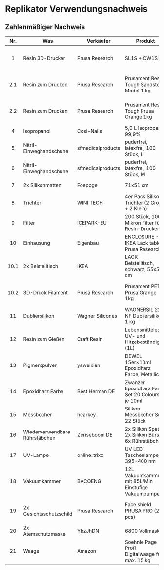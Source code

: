 # Replikator Verwendungsnachweis


## Zahlenmäßiger Nachweis

|  Nr.  | Was                            | Verkäufer         | Produkt                                               | Link |      Preis |   Rabatt | Bestelldatum | Lieferdatum | Beleg                                                                                                                                                                                       |
| :---: | ------------------------------ | ----------------- | ----------------------------------------------------- | ---- | ---------: | -------: | :----------: | :---------: | ------------------------------------------------------------------------------------------------------------------------------------------------------------------------------------------- |
|   1   | Resin 3D-Drucker               | Prusa Research    | SL1S + CW1S                                           | [15] | 2.432,95 € | 128,05 € |  07.04.2022  |             | [Resin 3D-Drucker + Resin zum Drucken + 3D-Druck Filament - Prusa Research.pdf](Belege/Resin%203D-Drucker%20+%20Resin%20zum%20Drucken%20+%203D-Druck%20Filament%20-%20Prusa%20Research.pdf) |
|  2.1  | Resin zum Drucken              | Prusa Research    | Prusament Resin Tough Sandstone Model 1 kg            | [37] |    65,55 € |   3,45 € |  07.04.2022  |             | [Resin 3D-Drucker + Resin zum Drucken + 3D-Druck Filament - Prusa Research.pdf](Belege/Resin%203D-Drucker%20+%20Resin%20zum%20Drucken%20+%203D-Druck%20Filament%20-%20Prusa%20Research.pdf) |
|  2.2  | Resin zum Drucken              | Prusa Research    | Prusament Resin Tough Prusa Orange 1kg                | [39] |     0,00 € |  69,00 € |  07.04.2022  |             | [Resin 3D-Drucker + Resin zum Drucken + 3D-Druck Filament - Prusa Research.pdf](Belege/Resin%203D-Drucker%20+%20Resin%20zum%20Drucken%20+%203D-Druck%20Filament%20-%20Prusa%20Research.pdf) |
|   4   | Isopropanol                    | Cosi-Nails        | 5,0 L Isopropanol 99,9%                               | [36] |    24,90 € |   0,00 € |  04.04.2022  | 11.04.2022  | [Isopropanol - Cosi-Nails.pdf](Belege/Isopropanol%20-%20Cosi-Nails.pdf)                                                                                                                     |
|   5   | Nitril-Einweghandschuhe        | sfmedicalproducts | puderfrei, latexfrei, 100 Stück, L                    | [19] |    12,99 € |   0,00 € |  31.03.2022  | 04.04.2022  | [Einweghandschuhe - sfmedicalproducts.pdf](Belege/Einweghandschuhe%20-%20sfmedicalproducts.pdf)                                                                                             |
|   6   | Nitril-Einweghandschuhe        | sfmedicalproducts | puderfrei, latexfrei, 100 Stück, M                    | [20] |    12,99 € |   0,00 € |  31.03.2022  | 04.04.2022  | [Einweghandschuhe - sfmedicalproducts.pdf](Belege/Einweghandschuhe%20-%20sfmedicalproducts.pdf)                                                                                             |
|   7   | 2x Silikonmatten               | Foepoge           | 71x51 cm                                              | [21] |    37,78 € |   0,00 € |  01.04.2022  | 04.04.2022  | [Silikonmatte - Foepoge.pdf](Belege/Messbecher%20-%20hearkey.pdf)                                                                                                                           |
|   8   | Trichter                       | WINI TECH         | 4er Pack Silikon-Trichter (2 Groß + 2 Klein)          | [22] |     7,99 € |   0,00 € |  04.04.2022  | 06.04.2022  | [Trichter - WINI TECH.pdf](Belege/Trichter%20-%20WINI%20TECH.pdf)                                                                                                                           |
|   9   | Filter                         | ICEPARK-EU        | 200 Stück, 100 Mikron Filter für Resin-Drucker        | [23] |    11,89 € |   0,00 € |  04.04.2022  | 05.04.2022  | [Filter - ICEPARK-EU.pdf](Belege/Filter%20-%20ICEPARK-EU.pdf)                                                                                                                               |
|  10   | Einhausung                     | Eigenbau          | ENCLOSURE - IKEA Lack table - Prusa Research          | [24] |            |          |              |             |                                                                                                                                                                                             |
| 10.1  | 2x Beistelltisch               | IKEA              | LACK Beistelltisch, schwarz, 55x55 cm                 | [35] |    17,88 € |   0,00 € |  01.04.2022  | 01.04.2022  | [Beistelltisch - IKEA.pdf](Belege/Beistelltisch%20-%20IKEA.pdf)                                                                                                                             |
| 10.2  | 3D-Druck Filament              | Prusa Research    | Prusament PETG Prusa Orange 1kg                       | [38] |    28,49 € |   1,50 € |  07.04.2022  |             | [Resin 3D-Drucker + Resin zum Drucken + 3D-Druck Filament - Prusa Research.pdf](Belege/Resin%203D-Drucker%20+%20Resin%20zum%20Drucken%20+%203D-Druck%20Filament%20-%20Prusa%20Research.pdf) |
|  11   | Dubliersilikon                 | Wagner Silicones  | WAGNERSIL 22 NF Dubliersilikon, 1 kg                  | [25] |    40,68 € |   0,00 € |  04.04.2022  | 07.04.2022  | [Dubliersilikon - Wagner Silicones.pdf](Belege/Dubliersilikon%20-%20Wagner%20Silicones.pdf)                                                                                                 |
|  12   | Resin zum Gießen               | Craft Resin       | Lebensmittelecht,  UV- und Hitzebeständig (1L)        | [26] |     0,00 € |  39,99 € |  01.04.2022  | 13.04.2022  |                                                                                                                                                                                             |
|  13   | Pigmentpulver                  | yaweixian         | DEWEL 15er×10ml Epoxidharz Farbe, Metallic            | [27] |    12,99 € |   6,00 € |  13.04.2022  | 14.04.2022  | [Pigmentpulver - yaweixian.pdf](Belege/Pigmentpulver%20-%20yaweixian.pdf)                                                                                                                   |
|  14   | Epoxidharz Farbe               | Best Herman DE    | Zwanzer Epoxidharz Farbe Set 20 Colours - je 10ml     | [28] |    14,44 € |   0,00 € |  04.04.2022  | 05.04.2022  | [Epoxidharz Farbe - Best Herman DE.pdf](Belege/Epoxidharz%20Farbe%20-%20Best%20Herman%20DE.pdf)                                                                                             |
|  15   | Messbecher                     | hearkey           | Silikon Messbecher Set 22 Stück                       | [29] |    12,59 € |   1,40 € |  31.03.2022  | 01.04.2022  | [Messbecher - hearkey.pdf](Belege/Messbecher%20-%20hearkey.pdf)                                                                                                                             |
|  16   | Wiederverwendbare Rührstäbchen | Zeriseboom DE     | 2x Silikon Spatel, 2x Silikon Bürste, 6x Rührstäbchen | [30] |    12,99 € |   0,00 € |  01.04.2022  | 04.04.2022  | [Rührstäbchen - Zeriseboom DE.pdf](Belege/Rührstäbchen%20-%20Zeriseboom%20DE.pdf)                                                                                                           |
|  17   | UV-Lampe                       | online_trixx      | UV LED Taschenlampe, 395-400 nm                       | [31] |    19,90 € |   0,00 € |  04.04.2022  | 07.04.2022  | [UV-Lampe - online_trixx.pdf](Belege/UV-Lampe%20-%20online_trixx.pdf)                                                                                                                       |
|  18   | Vakuumkammer                   | BACOENG           | 12L Vakuumkammer mit 85L/Min Einstufige Vakuumpumpe   | [32] |   189,99 € |   0,00 € |  01.04.2022  | 04.04.2022  | [Vakuumkammer - BACOENG.pdf](Belege/Vakuumkammer%20-%20BACOENG.pdf)                                                                                                                         |
|  19   | 2x Gesichtsschutzschild        | Prusa Research    | Face shield PRUSA PRO (2 pcs)                         | [40] |     0,00 € |  11,64 € |  07.04.2022  |             | [Resin 3D-Drucker + Resin zum Drucken + 3D-Druck Filament - Prusa Research.pdf](Belege/Resin%203D-Drucker%20+%20Resin%20zum%20Drucken%20+%203D-Druck%20Filament%20-%20Prusa%20Research.pdf) |
|  20   | 2x Atemschutzmaske             | YbzJhDN           | 6800 Vollmaske                                        | [41] |    89,00 € |   0,00 € |  25.04.2022  |             |                                                                                                                                                                                             |
|  21   | Waage                          | Amazon            | Soehnle Page Profi Digitalwaage für max. 15 kg        | [42] |    28,23 € |   0,00 € |  25.04.2022  | 26.04.2022  | [Waage - Amazon.pdf](Belege/Waage%20-%20Amazon.pdf)                                                                                                                                         |

[15]: https://www.prusa3d.com/de/produkt/original-prusa-sl1s-speed-3d-printer-cw1s-bundle
[19]: https://smile.amazon.de/dp/B00X81MA0Q
[20]: https://smile.amazon.de/dp/B00X81M4FW
[21]: https://smile.amazon.de/dp/B09KV3SG8W
[22]: https://smile.amazon.de/dp/B07PWDWGJ7
[23]: https://smile.amazon.de/dp/B087TB19MS
[24]: https://www.prusaprinters.org/prints/17-original-prusa-i3-mk3-enclosure-ikea-lack-table-pr
[25]: https://smile.amazon.de/dp/B01703HDWW
[26]: https://smile.amazon.de/dp/B07PN68WXY
[27]: https://smile.amazon.de/dp/B07NV9SM18
[28]: https://smile.amazon.de/dp/B088STZWN7
[29]: https://smile.amazon.de/dp/B0948HLCNH
[30]: https://smile.amazon.de/dp/B094J2R1HR
[31]: https://www.ebay.de/itm/383173499784
[32]: https://smile.amazon.de/dp/B01HRHVXM2
[35]: https://www.ikea.com/de/de/p/lack-beistelltisch-schwarz-20011408
[36]: https://smile.amazon.de/dp/B086ZN38KR
[37]: https://www.prusa3d.com/de/produkt/prusament-resin-tough-sandstone-model-1-kg/
[38]: https://www.prusa3d.com/de/produkt/prusament-petg-prusa-orange-1kg/
[39]: https://www.prusa3d.com/de/produkt/prusament-resin-tough-2/
[40]: https://www.prusa3d.com/de/produkt/face-shield-prusa-pro-2-pcs/
[41]: https://smile.amazon.de/dp/B07X1WBDM8
[42]: https://smile.amazon.de/dp/B002RLFS20
[43]: https://smile.amazon.de/dp/B088K1M89K
